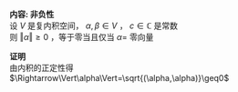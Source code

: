 **内容: 非负性**  
设 $V$ 是复内积空间， $\alpha,\beta\in V$ ， $c\in\mathbb{C}$ 是常数  
则 $\Vert\alpha\Vert\geq0$ ，等于零当且仅当 $\alpha=$ 零向量  
  
**证明**  
由内积的正定性得  
 $\Rightarrow\Vert\alpha\Vert=\sqrt{(\alpha,\alpha)}\geq0$   
